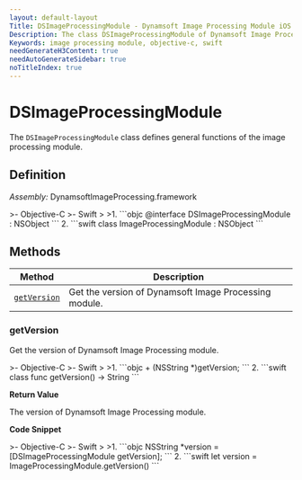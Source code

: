 ```yaml
---
layout: default-layout
Title: DSImageProcessingModule - Dynamsoft Image Processing Module iOS Edition API Reference
Description: The class DSImageProcessingModule of Dynamsoft Image Processing Module represents general functions of the image processing module.
Keywords: image processing module, objective-c, swift
needGenerateH3Content: true
needAutoGenerateSidebar: true
noTitleIndex: true
---
```


# DSImageProcessingModule

The `DSImageProcessingModule` class defines general functions of the image processing module.

## Definition

*Assembly:* DynamsoftImageProcessing.framework

<div class="sample-code-prefix"></div>
>- Objective-C
>- Swift
>
>1. 
```objc
@interface DSImageProcessingModule : NSObject
```
2. 
```swift
class ImageProcessingModule : NSObject
```

## Methods

| Method | Description |
| ------ | ----------- |
| [`getVersion`](#getversion) | Get the version of Dynamsoft Image Processing module. |

### getVersion

Get the version of Dynamsoft Image Processing module.

<div class="sample-code-prefix"></div>
>- Objective-C
>- Swift
>
>1. 
```objc
+ (NSString *)getVersion;
```
2. 
```swift
class func getVersion() -> String
```

**Return Value**

The version of Dynamsoft Image Processing module.

**Code Snippet**

<div class="sample-code-prefix"></div>
>- Objective-C
>- Swift
>
>1. 
```objc
NSString *version = [DSImageProcessingModule getVersion];
```
2. 
```swift
let version = ImageProcessingModule.getVersion()
```

